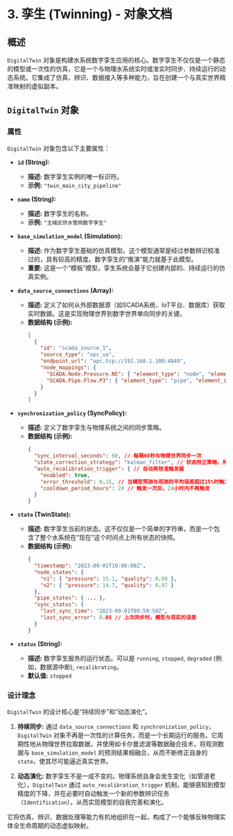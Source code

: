 # 3. 孪生 (Twinning) - 对象文档

## 概述

`DigitalTwin` 对象是构建水系统数字孪生应用的核心。数字孪生不仅仅是一个静态的模型或一次性的仿真，它是一个与物理水系统实时或准实时同步、持续运行的动态系统。它集成了仿真、辨识、数据接入等多种能力，旨在创建一个与真实世界精准映射的虚拟副本。

## `DigitalTwin` 对象

### 属性

`DigitalTwin` 对象包含以下主要属性：

*   **`id` (String):**
    *   **描述:** 数字孪生实例的唯一标识符。
    *   **示例:** `"twin_main_city_pipeline"`

*   **`name` (String):**
    *   **描述:** 数字孪生的名称。
    *   **示例:** `"主城区供水管网数字孪生"`

*   **`base_simulation_model` (Simulation):**
    *   **描述:** 作为数字孪生基础的仿真模型。这个模型通常是经过参数辨识校准过的，具有较高的精度。数字孪生的“推演”能力就基于此模型。
    *   **重要:** 这是一个“模板”模型，孪生系统会基于它创建内部的、持续运行的仿真实例。

*   **`data_source_connections` (Array<DataSourceConnection>):**
    *   **描述:** 定义了如何从外部数据源（如SCADA系统、IoT平台、数据库）获取实时数据。这是实现物理世界到数字世界单向同步的关键。
    *   **数据结构 (示例):**
        ```json
        [
          {
            "id": "scada_source_1",
            "source_type": "opc_ua",
            "endpoint_url": "opc.tcp://192.168.1.100:4840",
            "node_mappings": {
              "SCADA.Node.Pressure.N5": { "element_type": "node", "element_id": "n5", "parameter_name": "pressure" },
              "SCADA.Pipe.Flow.P3": { "element_type": "pipe", "element_id": "p3", "parameter_name": "flow" }
            }
          }
        ]
        ```

*   **`synchronization_policy` (SyncPolicy):**
    *   **描述:** 定义了数字孪生与物理系统之间的同步策略。
    *   **数据结构 (示例):**
        ```json
        {
          "sync_interval_seconds": 60, // 每隔60秒与物理世界同步一次
          "state_correction_strategy": "kalman_filter", // 状态校正策略，用于融合模型预测和实际观测
          "auto_recalibration_trigger": { // 自动再校准触发器
            "enabled": true,
            "error_threshold": 0.15, // 当模型预测与观测的平均误差超过15%时触发
            "cooldown_period_hours": 24 // 触发一次后，24小时内不再触发
          }
        }
        ```

*   **`state` (TwinState):**
    *   **描述:** 数字孪生当前的状态。这不仅仅是一个简单的字符串，而是一个包含了整个水系统在“现在”这个时间点上所有状态的快照。
    *   **数据结构 (示例):**
        ```json
        {
          "timestamp": "2023-09-01T10:00:00Z",
          "node_states": {
            "n1": { "pressure": 15.1, "quality": 0.98 },
            "n2": { "pressure": 14.7, "quality": 0.97 }
          },
          "pipe_states": { ... },
          "sync_status": {
            "last_sync_time": "2023-09-01T09:59:58Z",
            "last_sync_error": 0.05 // 上次同步时，模型与现实的误差
          }
        }
        ```

*   **`status` (String):**
    *   **描述:** 数字孪生服务的运行状态。可以是 `running`, `stopped`, `degraded` (例如，数据源中断), `recalibrating`。
    *   **默认值:** `stopped`

### 设计理念

`DigitalTwin` 的设计核心是“持续同步”和“动态演化”。

1.  **持续同步:** 通过 `data_source_connections` 和 `synchronization_policy`，`DigitalTwin` 对象不再是一次性的计算任务，而是一个长期运行的服务。它周期性地从物理世界拉取数据，并使用如卡尔曼滤波等数据融合技术，将观测数据与 `base_simulation_model` 的预测结果相融合，从而不断修正自身的 `state`，使其尽可能逼近真实世界。

2.  **动态演化:** 数字孪生不是一成不变的。物理系统自身会发生变化（如管道老化），`DigitalTwin` 通过 `auto_recalibration_trigger` 机制，能够感知到模型精度的下降，并在必要时自动触发一个新的参数辨识任务（`Identification`），从而实现模型的自我完善和演化。

它将仿真、辨识、数据处理等能力有机地组织在一起，构成了一个能够反映物理实体全生命周期的动态虚拟映射。
